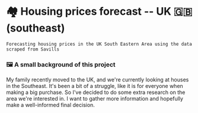 # 🏘 Housing prices forecast -- UK 🇬🇧 (southeast)
```
Forecasting housing prices in the UK South Eastern Area using the data scraped from Savills
```
### 🖼️ A small background of this project
My family recently moved to the UK, and we're currently looking at houses in the Southeast. It's been a bit of a struggle, like it is for everyone when making a big purchase. So I've decided to do some extra research on the area we're interested in. I want to gather more information and hopefully make a well-informed final decision.
